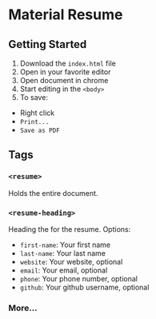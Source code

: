 # Material Resume

## Getting Started

1. Download the `index.html` file
2. Open in your favorite editor
3. Open document in chrome
4. Start editing in the `<body>`
5. To save:
  - Right click
  - `Print...`
  - `Save as PDF`

## Tags

### `<resume>`

Holds the entire document.

### `<resume-heading>`

Heading the for the resume. Options:

- `first-name`: Your first name
- `last-name`: Your last name
- `website`: Your website, optional
- `email`: Your email, optional
- `phone`: Your phone number, optional
- `github`: Your github username, optional

### More...
